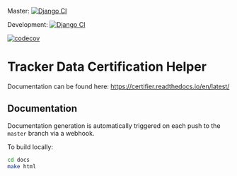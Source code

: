 
Master: [![Django CI](https://github.com/CMSTrackerDPG/certifier/actions/workflows/django.yml/badge.svg)](https://github.com/CMSTrackerDPG/certifier/actions/workflows/django.yml)

Development: [![Django CI](https://github.com/CMSTrackerDPG/certifier/actions/workflows/django.yml/badge.svg?branch=develop)](https://github.com/CMSTrackerDPG/certifier/actions/workflows/django.yml)

[![codecov](https://codecov.io/gh/CMSTrackerDPG/certifier/branch/master/graph/badge.svg)](https://codecov.io/gh/CMSTrackerDPG/certifier)

# Tracker Data Certification Helper

Documentation can be found here: https://certifier.readthedocs.io/en/latest/

## Documentation 
Documentation generation is automatically triggered on each push to the `master` branch via a webhook.

To build locally: 
```bash
cd docs
make html
```
